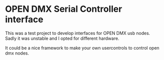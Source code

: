 OPEN DMX Serial Controller interface
====================
This was a test project to develop interfaces for OPEN DMX usb nodes.
Sadly it was unstable and I opted for different hardware.

It could be a nice framework to make your own usercontrols to control open dmx nodes.

